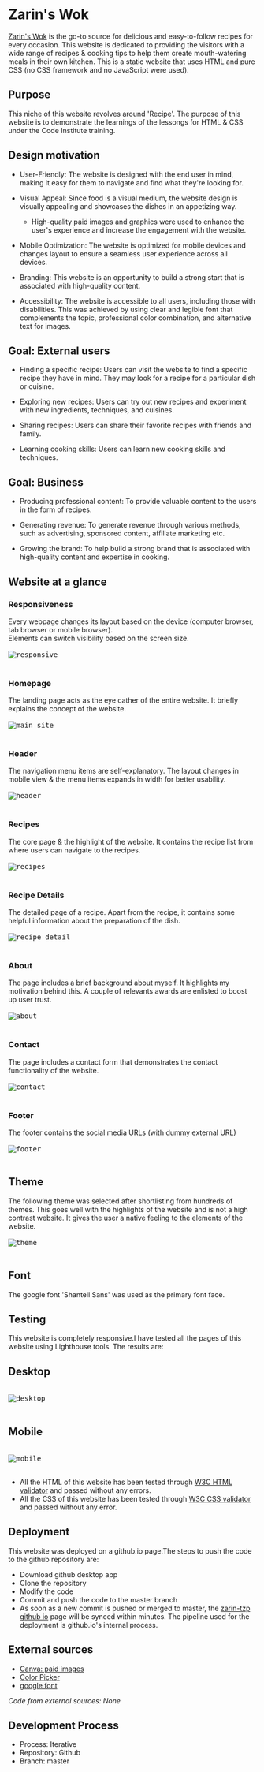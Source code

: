 # Zarin's Wok
[Zarin's Wok](https://zarin-tzp.github.io) is the go-to source for delicious and easy-to-follow recipes for every occasion. This website is dedicated to providing the visitors with a wide range of recipes & cooking tips to help them create mouth-watering meals in their own kitchen.
This is a static website that uses HTML and pure CSS (no CSS framework and no JavaScript were used).

## Purpose
This niche of this website revolves around 'Recipe'. The purpose of this website is to demonstrate the learnings of the lessongs for HTML & CSS under the Code Institute training.

## Design motivation
- User-Friendly: The website is designed with the end user in mind, making it easy for them to navigate and find what they're looking for.

- Visual Appeal: Since food is a visual medium, the website design is visually appealing and showcases the dishes in an appetizing way.
  - High-quality paid images and graphics were used to enhance the user's experience and increase the engagement with the website.

- Mobile Optimization: The website is optimized for mobile devices and changes layout to ensure a seamless user experience across all devices.

- Branding: This website is an opportunity to build a strong start that is associated with high-quality content.

- Accessibility: The website is accessible to all users, including those with disabilities. This was achieved by using clear and legible font that complements the topic, professional color combination, and alternative text for images.

## Goal: External users
- Finding a specific recipe: Users can visit the website to find a specific recipe they have in mind. They may look for a recipe for a particular dish or cuisine.

- Exploring new recipes: Users can try out new recipes and experiment with new ingredients, techniques, and cuisines.

- Sharing recipes: Users can share their favorite recipes with friends and family.

- Learning cooking skills: Users can learn new cooking skills and techniques.

## Goal: Business
- Producing professional content: To provide valuable content to the users in the form of recipes.

- Generating revenue: To generate revenue through various methods, such as advertising, sponsored content, affiliate marketing etc.

- Growing the brand: To help build a strong brand that is associated with high-quality content and expertise in cooking.

## Website at a glance

### Responsiveness
Every webpage changes its layout based on the device (computer browser, tab browser or mobile browser).<br>
Elements can switch visibility based on the screen size.
<br>
<br>
<kbd>
<img src="assets/images/responsive.jpeg" alt="responsive">
</kbd>
<br>
<br>
### Homepage
The landing page acts as the eye cather of the entire website. It briefly explains the concept of the website.
<br>
<br>
<kbd>
<img src="assets/images/home_preview.png" alt="main site">
</kbd>
<br>
<br>
### Header
The navigation menu items are self-explanatory. The layout changes in mobile view & the menu items expands in width for better usability.
<br>
<br>
<kbd>
<img src="assets/images/header.png" alt="header">
</kbd>
<br>
<br>
### Recipes
The core page & the highlight of the website. It contains the recipe list from where users can navigate to the recipes.
<br>
<br>
<kbd>
<img src="assets/images/recipes.png" alt="recipes">
</kbd>
<br>
<br>
### Recipe Details
The detailed page of a recipe. Apart from the recipe, it contains some helpful information about the preparation of the dish.
<br>
<br>
<kbd>
<img src="assets/images/recipe_detail.png" alt="recipe detail">
</kbd>
<br>
<br>
### About
The page includes a brief background about myself. It highlights my motivation behind this. A couple of relevants awards are enlisted to boost up user trust.
<br>
<br>
<kbd>
<img src="assets/images/about_me.png" alt="about">
</kbd>
<br>
<br>
### Contact
The page includes a contact form that demonstrates the contact functionality of the website.
<br>
<br>
<kbd>
<img src="assets/images/contact.png" alt="contact">
</kbd>
<br>
<br>
### Footer
The footer contains the social media URLs (with dummy external URL)
<br>
<br>
<kbd>
<img src="assets/images/footer.png" alt="footer">
</kbd>
<br>
<br>
## Theme
The following theme was selected after shortlisting from hundreds of themes.
This goes well with the highlights of the website and is not a high contrast website. It gives the user a native feeling to the elements of the website.
<br>
<br>
<kbd>
<img src="assets/images/theme.png" alt="theme">
</kbd>
<br>
<br>
## Font
The google font 'Shantell Sans' was used as the primary font face.

## Testing

This website is completely responsive.I have tested all the pages of this website using Lighthouse tools. The results are:

## Desktop
<br>
<kbd>
<img src="assets/images/desktop1.png" alt="desktop">
</kbd>
<br>
<br>

## Mobile
<br>
<kbd>
<img src="assets/images/mobile.png" alt="mobile">
</kbd>
<br>
<br>

- All the HTML of this website has been tested through [W3C HTML validator](https://validator.w3.org/) and passed without any errors.
- All the CSS of this website has been tested through [W3C CSS validator](https://jigsaw.w3.org/css-validator/) and passed without any error.

## Deployment

This website was deployed on a github.io page.The steps to push the code to the github repository are:
- Download github desktop app
- Clone the repository
- Modify the code
- Commit and push the code to the master branch
- As soon as a new commit is pushed or merged to master, the [zarin-tzp github io](https://zarin-tzp.github.io/) page will be synced within minutes. The pipeline used for the deployment is github.io's internal process.



## External sources
- [Canva: paid images](canva.com)
- [Color Picker](https://colorhunt.co/)
- [google font](https://fonts.google.com/specimen/Shantell+Sans)

_Code from external sources: None_

## Development Process
- Process: Iterative
- Repository: Github
- Branch: master

